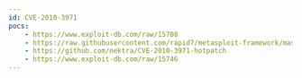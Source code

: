 ```yaml
---
id: CVE-2010-3971
pocs:
    - https://www.exploit-db.com/raw/15708
    - https://raw.githubusercontent.com/rapid7/metasploit-framework/master/modules/exploits/windows/browser/ms11_003_ie_css_import.rb
    - https://github.com/nektra/CVE-2010-3971-hotpatch
    - https://www.exploit-db.com/raw/15746
---
```

